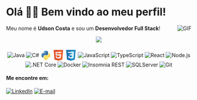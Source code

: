 # Olá 👋🏻 Bem vindo ao meu perfil!

<img align="right" alt="GIF" src="https://i.pinimg.com/originals/f0/f0/d9/f0f0d932d6e39c7af5aa305cbd8da735.gif" />

Meu nome é **Udson Costa** e sou um **Desenvolvedor Full Stack**!

<div align="center">
<img src="https://github-readme-stats.vercel.app/api/top-langs/?username=juhalexandrino&layout=compact&langs_count=7&title_color=000000&text_color=000000&icon_color=9e3f3f&bg_color=f7f7f7">
</div>

<br>
<div style="display: inline_block" align="center">
  <img align="center" alt="Java" title="Java" height="30" width="30" src="https://cdn.jsdelivr.net/gh/devicons/devicon/icons/java/java-original.svg">
  <img align='center' alt='C#' title="C#" height="30" width="30" src="https://cdn.jsdelivr.net/gh/devicons/devicon/icons/csharp/csharp-original.svg">
  <img align="center" alt="Python" title="Python" height="30" width="30" src="https://raw.githubusercontent.com/devicons/devicon/master/icons/python/python-original.svg">
  <img align="center" alt="HTML" title="HTML5" height="30" width="30" src="https://raw.githubusercontent.com/devicons/devicon/master/icons/html5/html5-original.svg">
  <img align="center" alt="CSS" title="CSS3" height="30" width="30"" src="https://raw.githubusercontent.com/devicons/devicon/master/icons/css3/css3-original.svg">
  <img align="center" alt="JavaScript" title="JavaScript" height="30" width="30" src="https://cdn.jsdelivr.net/gh/devicons/devicon/icons/javascript/javascript-original.svg">
  <img align="center" alt="TypeScript" title="TypeScript" height="30" width="30" src="https://cdn.jsdelivr.net/gh/devicons/devicon/icons/typescript/typescript-original.svg">
  <img align="center" alt="React" title="React" height="30" width="30" src="https://cdn.jsdelivr.net/gh/devicons/devicon/icons/react/react-original.svg">
  <img align="center" alt="Node.js" title="Node.js" height="30" width="30" src="https://cdn.jsdelivr.net/gh/devicons/devicon/icons/nodejs/nodejs-original.svg">
  <img align="center" alt=".NET Core" title=".NET Core" height="30" width="30" src="https://cdn.jsdelivr.net/gh/devicons/devicon/icons/dotnetcore/dotnetcore-original.svg"> 
  <img align="center" alt="Docker" title="Docker" height="30" width="30" src="https://cdn.jsdelivr.net/gh/devicons/devicon/icons/docker/docker-original.svg"> 
  <img align="center" alt="Insomnia REST" title="Insomnia REST" height="30" width="30" src="https://seeklogo.com/images/I/insomnia-logo-A35E09EB19-seeklogo.com.png">
  <img align="center" alt="SQLServer" title="SQLServer" height="30" width="30" src="https://camo.githubusercontent.com/2636f807a9f2c751d54b817ae081a8a348a6d4eeec7c344c36bdb5f5717e1bcb/68747470733a2f2f63646e2e73696d706c6569636f6e732e6f72672f6d6963726f736f667473716c7365727665722f434332393237">
  <img align="center" alt="Git" title="Git" height="30" width="30" src="https://cdn.jsdelivr.net/gh/devicons/devicon/icons/git/git-original.svg">
</div>

#### Me encontre em:
<a href="https://www.linkedin.com/in/udsoncosta" target="_blank"><img title="LinkedIn" alt="LinkedIn" height="25" width="95" src="https://img.shields.io/badge/LinkedIn-0077B5?style=for-the-badge&logo=linkedin&logoColor=white" target="_blank"></a>
<a href="mailt:udsoncostasantana@gmail.com.com" target="_blank"><img title="E-mail" alt="E-mail" height="25" width="95" src="https://img.shields.io/badge/outlook-1e9ae4?style=for-the-badge&logo=microsoftoutlook&logoColor=white" target="_blank"></a>
